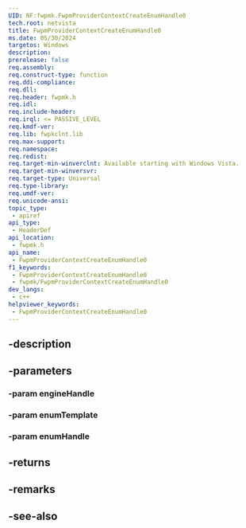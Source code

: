 ```yaml
---
UID: NF:fwpmk.FwpmProviderContextCreateEnumHandle0
tech.root: netvista
title: FwpmProviderContextCreateEnumHandle0
ms.date: 05/30/2024
targetos: Windows
description: 
prerelease: false
req.assembly: 
req.construct-type: function
req.ddi-compliance: 
req.dll: 
req.header: fwpmk.h
req.idl: 
req.include-header: 
req.irql: <= PASSIVE_LEVEL
req.kmdf-ver: 
req.lib: fwpkclnt.lib
req.max-support: 
req.namespace: 
req.redist: 
req.target-min-winverclnt: Available starting with Windows Vista.
req.target-min-winversvr: 
req.target-type: Universal
req.type-library: 
req.umdf-ver: 
req.unicode-ansi: 
topic_type:
 - apiref
api_type:
 - HeaderDef
api_location:
 - fwpmk.h
api_name:
 - FwpmProviderContextCreateEnumHandle0
f1_keywords:
 - FwpmProviderContextCreateEnumHandle0
 - fwpmk/FwpmProviderContextCreateEnumHandle0
dev_langs:
 - c++
helpviewer_keywords:
 - FwpmProviderContextCreateEnumHandle0
---
```


## -description

## -parameters

### -param engineHandle

### -param enumTemplate

### -param enumHandle

## -returns

## -remarks

## -see-also

